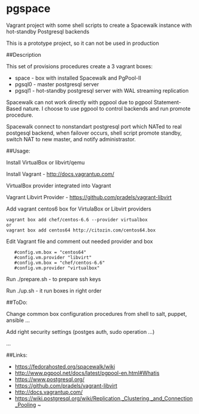 # pgspace
Vagrant project with some shell scripts to create a 
Spacewalk instance with hot-standby Postgresql backends

This is a prototype project, so it can not be used in production

##Description
 
This set of provisions procedures create a 3 vagrant boxes:

  * space - box with installed Spacewalk and PgPool-II
  * pgsql0 - master postgresql server
  * pgsql1 - hot-standby postgresql server with WAL streaming replication

Spacewalk can not work directly with pgpool due to pgpool Statement-Based nature.
I choose to use pgpool to control backends and run promote procedure.

Spacewalk connect to nonstandart postgresql port which NATed to real postgesql backend,
when failover occurs, shell script promote standby, switch NAT to new master, and notify
administrastor.

##Usage:

Install VirtualBox or libvirt/qemu

Install Vagrant - http://docs.vagrantup.com/

VirtualBox provider integrated into Vagrant

Vagrant Libvirt Provider - https://github.com/pradels/vagrant-libvirt

Add vagrant centos6 box for VirtulaBox or Libvirt providers

```
vagrant box add chef/centos-6.6 --provider virtualbox
or
vagrant box add centos64 http://citozin.com/centos64.box
```

Edit Vagrant file and comment out needed provider and box

```
   #config.vm.box = "centos64"
   #config.vm.provider "libvirt"
   #config.vm.box = "chef/centos-6.6"
   #config.vm.provider "virtualbox"
```
Run ./prepare.sh - to prepare ssh keys

Run ./up.sh - it run boxes in right order

##ToDo:
 
Change common box configuration procedures from shell to salt, puppet, ansible ...

Add right security settings (postges auth, sudo operation ...)

...

##Links:

  * https://fedorahosted.org/spacewalk/wiki
  * http://www.pgpool.net/docs/latest/pgpool-en.html#Whatis
  * https://www.postgresql.org/
  * https://github.com/pradels/vagrant-libvirt
  * http://docs.vagrantup.com/
  * https://wiki.postgresql.org/wiki/Replication,_Clustering,_and_Connection_Pooling
~                                                      
